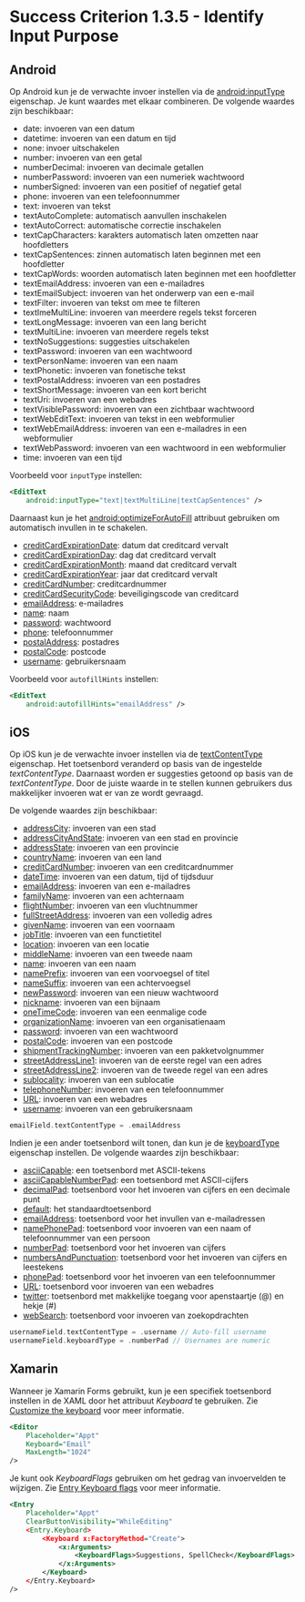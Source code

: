 # Success Criterion 1.3.5 - Identify Input Purpose
## Android

Op Android kun je de verwachte invoer instellen via de [android:inputType](https://developer.android.com/reference/android/widget/TextView.html#attr_android:inputType) eigenschap. Je kunt waardes met elkaar combineren. De volgende waardes zijn beschikbaar:

* date: invoeren van een datum
* datetime: invoeren van een datum en tijd
* none: invoer uitschakelen
* number: invoeren van een getal
* numberDecimal: invoeren van decimale getallen
* numberPassword: invoeren van een numeriek wachtwoord
* numberSigned: invoeren van een positief of negatief getal
* phone: invoeren van een telefoonnummer
* text: invoeren van tekst
* textAutoComplete: automatisch aanvullen inschakelen
* textAutoCorrect: automatische correctie inschakelen
* textCapCharacters: karakters automatisch laten omzetten naar hoofdletters
* textCapSentences: zinnen automatisch laten beginnen met een hoofdletter
* textCapWords: woorden automatisch laten beginnen met een hoofdletter
* textEmailAddress: invoeren van een e-mailadres
* textEmailSubject: invoeren van het onderwerp van een e-mail
* textFilter: invoeren van tekst om mee te filteren
* textImeMultiLine: invoeren van meerdere regels tekst forceren
* textLongMessage: invoeren van een lang bericht
* textMultiLine: invoeren van meerdere regels tekst
* textNoSuggestions: suggesties uitschakelen
* textPassword: invoeren van een wachtwoord
* textPersonName: invoeren van een naam
* textPhonetic: invoeren van fonetische tekst
* textPostalAddress: invoeren van een postadres
* textShortMessage: invoeren van een kort bericht
* textUri: invoeren van een webadres
* textVisiblePassword: invoeren van een zichtbaar wachtwoord
* textWebEditText: invoeren van tekst in een webformulier
* textWebEmailAddress: invoeren van een e-mailadres in een webformulier
* textWebPassword: invoeren van een wachtwoord in een webformulier
* time: invoeren van een tijd

Voorbeeld voor `inputType` instellen:

```xml
<EditText
    android:inputType="text|textMultiLine|textCapSentences" />
```

Daarnaast kun je het [android:optimizeForAutoFill](https://developer.android.com/reference/android/R.styleable#View_autofillHints) attribuut gebruiken om automatisch invullen in te schakelen.

* [creditCardExpirationDate](https://developer.android.com/reference/android/view/View#AUTOFILL_HINT_CREDIT_CARD_EXPIRATION_DATE): datum dat creditcard vervalt
* [creditCardExpirationDay](https://developer.android.com/reference/android/view/View#AUTOFILL_HINT_CREDIT_CARD_EXPIRATION_DAY): dag dat creditcard vervalt
* [creditCardExpirationMonth](https://developer.android.com/reference/android/view/View#AUTOFILL_HINT_CREDIT_CARD_EXPIRATION_MONTH): maand dat creditcard vervalt
* [creditCardExpirationYear](https://developer.android.com/reference/android/view/View#AUTOFILL_HINT_CREDIT_CARD_EXPIRATION_YEAR): jaar dat creditcard vervalt
* [creditCardNumber](https://developer.android.com/reference/android/view/View#AUTOFILL_HINT_CREDIT_CARD_NUMBER): creditcardnummer
* [creditCardSecurityCode](https://developer.android.com/reference/android/view/View#AUTOFILL_HINT_CREDIT_CARD_SECURITY_CODE): beveiligingscode van creditcard
* [emailAddress](https://developer.android.com/reference/android/view/View#AUTOFILL_HINT_EMAIL_ADDRESS): e-mailadres
* [name](https://developer.android.com/reference/android/view/View#AUTOFILL_HINT_NAME): naam
* [password](https://developer.android.com/reference/android/view/View#AUTOFILL_HINT_PASSWORD): wachtwoord
* [phone](https://developer.android.com/reference/android/view/View#AUTOFILL_HINT_PHONE): telefoonnummer
* [postalAddress](https://developer.android.com/reference/android/view/View#AUTOFILL_HINT_POSTAL_ADDRESS): postadres
* [postalCode](https://developer.android.com/reference/android/view/View#AUTOFILL_HINT_POSTAL_CODE): postcode
* [username](https://developer.android.com/reference/android/view/View#AUTOFILL_HINT_USERNAME): gebruikersnaam

Voorbeeld voor `autofillHints` instellen:

```xml
<EditText
    android:autofillHints="emailAddress" />
```
## iOS

Op iOS kun je de verwachte invoer instellen via de [textContentType](https://developer.apple.com/documentation/uikit/uitextinputtraits/1649656-textcontenttype) eigenschap. Het toetsenbord veranderd op basis van de ingestelde _textContentType_. Daarnaast worden er suggesties getoond op basis van de _textContentType_. Door de juiste waarde in te stellen kunnen gebruikers dus makkelijker invoeren wat er van ze wordt gevraagd.

De volgende waardes zijn beschikbaar:

* [addressCity](https://developer.apple.com/documentation/uikit/uitextcontenttype/1649648-addresscity): invoeren van een stad
* [addressCityAndState](https://developer.apple.com/documentation/uikit/uitextcontenttype/1649657-addresscityandstate): invoeren van een stad en provincie
* [addressState](https://developer.apple.com/documentation/uikit/uitextcontenttype/1649654-addressstate): invoeren van een provincie
* [countryName](https://developer.apple.com/documentation/uikit/uitextcontenttype/1649650-countryname): invoeren van een land
* [creditCardNumber](https://developer.apple.com/documentation/uikit/uitextcontenttype/1778267-creditcardnumber): invoeren van een creditcardnummer
* [dateTime](https://developer.apple.com/documentation/uikit/uitextcontenttype/3750919-datetime): invoeren van een datum, tijd of tijdsduur
* [emailAddress](https://developer.apple.com/documentation/uikit/uitextcontenttype/1649660-emailaddress): invoeren van een e-mailadres
* [familyName](https://developer.apple.com/documentation/uikit/uitextcontenttype/1649662-familyname): invoeren van een achternaam
* [flightNumber](https://developer.apple.com/documentation/uikit/uitextcontenttype/3750920-flightnumber): invoeren van een vluchtnummer
* [fullStreetAddress](https://developer.apple.com/documentation/uikit/uitextcontenttype/1649661-fullstreetaddress): invoeren van een volledig adres
* [givenName](https://developer.apple.com/documentation/uikit/uitextcontenttype/1649659-givenname): invoeren van een voornaam
* [jobTitle](https://developer.apple.com/documentation/uikit/uitextcontenttype/1649667-jobtitle): invoeren van een functietitel
* [location](https://developer.apple.com/documentation/uikit/uitextcontenttype/1649646-location): invoeren van een locatie
* [middleName](https://developer.apple.com/documentation/uikit/uitextcontenttype/1649653-middlename): invoeren van een tweede naam
* [name](https://developer.apple.com/documentation/uikit/uitextcontenttype/1649669-name): invoeren van een naam
* [namePrefix](https://developer.apple.com/documentation/uikit/uitextcontenttype/1649647-nameprefix): invoeren van een voorvoegsel of titel
* [nameSuffix](https://developer.apple.com/documentation/uikit/uitextcontenttype/1649665-namesuffix): invoeren van een achtervoegsel
* [newPassword](https://developer.apple.com/documentation/uikit/uitextcontenttype/2980929-newpassword): invoeren van een nieuw wachtwoord
* [nickname](https://developer.apple.com/documentation/uikit/uitextcontenttype/1649652-nickname): invoeren van een bijnaam
* [oneTimeCode](https://developer.apple.com/documentation/uikit/uitextcontenttype/2980930-onetimecode): invoeren van een eenmalige code
* [organizationName](https://developer.apple.com/documentation/uikit/uitextcontenttype/1649666-organizationname): invoeren van een organisatienaam
* [password](https://developer.apple.com/documentation/uikit/uitextcontenttype/2865813-password): invoeren van een wachtwoord
* [postalCode](https://developer.apple.com/documentation/uikit/uitextcontenttype/1649649-postalcode): invoeren van een postcode
* [shipmentTrackingNumber](https://developer.apple.com/documentation/uikit/uitextcontenttype/3750921-shipmenttrackingnumber): invoeren van een pakketvolgnummer
* [streetAddressLine1](https://developer.apple.com/documentation/uikit/uitextcontenttype/1649663-streetaddressline1): invoeren van de eerste regel van een adres
* [streetAddressLine2](https://developer.apple.com/documentation/uikit/uitextcontenttype/1649658-streetaddressline2): invoeren van de tweede regel van een adres
* [sublocality](https://developer.apple.com/documentation/uikit/uitextcontenttype/1649655-sublocality): invoeren van een sublocatie
* [telephoneNumber](https://developer.apple.com/documentation/uikit/uitextcontenttype/1649664-telephonenumber): invoeren van een telefoonnummer
* [URL](https://developer.apple.com/documentation/uikit/uitextcontenttype/1649651-url): invoeren van een webadres
* [username](https://developer.apple.com/documentation/uikit/uitextcontenttype/2866088-username): invoeren van een gebruikersnaam

```swift
emailField.textContentType = .emailAddress
```

Indien je een ander toetsenbord wilt tonen, dan kun je de [keyboardType](https://developer.apple.com/documentation/uikit/uitextinputtraits/1624457-keyboardtype) eigenschap instellen. De volgende waardes zijn beschikbaar:

* [asciiCapable](https://developer.apple.com/documentation/uikit/uikeyboardtype/asciicapable): een toetsenbord met ASCII-tekens
* [asciiCapableNumberPad](https://developer.apple.com/documentation/uikit/uikeyboardtype/asciicapablenumberpad): een toetsenbord met ASCII-cijfers
* [decimalPad](https://developer.apple.com/documentation/uikit/uikeyboardtype/decimalpad): toetsenbord voor het invoeren van cijfers en een decimale punt
* [default](https://developer.apple.com/documentation/uikit/uikeyboardtype/default): het standaardtoetsenbord
* [emailAddress](https://developer.apple.com/documentation/uikit/uikeyboardtype/emailaddress): toetsenbord voor het invullen van e-mailadressen
* [namePhonePad](https://developer.apple.com/documentation/uikit/uikeyboardtype/namephonepad): toetsenbord voor invoeren van een naam of telefoonnummer van een persoon
* [numberPad](https://developer.apple.com/documentation/uikit/uikeyboardtype/numberpad): toetsenbord voor het invoeren van cijfers
* [numbersAndPunctuation](https://developer.apple.com/documentation/uikit/uikeyboardtype/numbersandpunctuation): toetsenbord voor het invoeren van cijfers en leestekens
* [phonePad](https://developer.apple.com/documentation/uikit/uikeyboardtype/phonepad): toetsenbord voor het invoeren van een telefoonnummer
* [URL](https://developer.apple.com/documentation/uikit/uikeyboardtype/url): toetsenbord voor invoeren van een webadres
* [twitter](https://developer.apple.com/documentation/uikit/uikeyboardtype/twitter): toetsenbord met makkelijke toegang voor apenstaartje (@) en hekje (#)
* [webSearch](https://developer.apple.com/documentation/uikit/uikeyboardtype/websearch): toetsenbord voor invoeren van zoekopdrachten

```swift
usernameField.textContentType = .username // Auto-fill username
usernameField.keyboardType = .numberPad // Usernames are numeric
```
## Xamarin

Wanneer je Xamarin Forms gebruikt, kun je een specifiek toetsenbord instellen in de XAML door het attribuut *Keyboard* te gebruiken. Zie [Customize the keyboard](https://docs.microsoft.com/en-us/xamarin/xamarin-forms/user-interface/text/entry#customize-the-keyboard) voor meer informatie.

```xml
<Editor 
    Placeholder="Appt"
    Keyboard="Email"
    MaxLength="1024"
/>
```

Je kunt ook *KeyboardFlags* gebruiken om het gedrag van invoervelden te wijzigen. Zie [Entry Keyboard flags](https://docs.microsoft.com/en-us/dotnet/api/xamarin.forms.keyboardflags#Xamarin_Forms_KeyboardFlags_None) voor meer informatie.

```xml
<Entry 
    Placeholder="Appt"
    ClearButtonVisibility="WhileEditing"
    <Entry.Keyboard>
        <Keyboard x:FactoryMethod="Create">
            <x:Arguments>
                <KeyboardFlags>Suggestions, SpellCheck</KeyboardFlags>
            </x:Arguments>
        </Keyboard>
    </Entry.Keyboard>
/>
```
